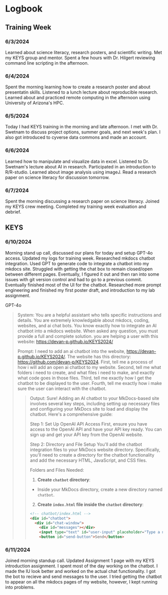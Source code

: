 # Logbook


## Training Week


### 6/3/2024

Learned about science literacy, research posters, and scientific writing. Met my KEYS group and mentor. Spent a few hours with Dr. Hilgert reviewing command line scripting in the afternoon.


### 6/4/2024

Spent the morning learning how to create a research poster and about presentatin skills. Listened to a lunch lecture about reproducible research. Learned about and practiced remote computing in the afternoon using University of Arizona's HPC.


### 6/5/2024

Today I had KEYS training in the morning and late afternoon. I met with Dr. Swetnam to discuss project options, summer goals, and next week's plan. I also got introduced to cyverse data commons and made an account.


### 6/6/2024

Learned how to manipulate and visualize data in excel. Listened to Dr. Swetnam's lecture about AI in research. Participated in an introduction to R/R-studio. Learned about image analysis using imageJ. Read a research paper on science literacy for discussion tomorrow.


### 6/7/2024

Spent the morning discussing a research paper on science literacy. Joined my KEYS crew meeting. Completed my training week evaluation and debrief.  


## KEYS 


### 6/10/2024

Morning stand up call, discussed our plans for today and setup GPT-4o access. Updated my logs for training week. Researched mkdocs chatbot integration. Used GPT to generate code to integrate a chatbot into my mkdocs site. Struggled with getting the chat box to remain closed/open between different pages. Eventually, I figured it out and then ran into some issues with git version control and had to go to a previous commit. Eventually finished most of the UI for the chatbot. Researched more prompt engineering and finished my first poster draft, and introduction to my lab assignment.

GPT-4o
> System: You are a helpful assistant who tells specific instructions and details. You are extremely knowledgable about mkdocs, coding, websites, and ai chat bots. You know exactly how to integrate an AI chatbot into a mkdocs website. When asked any question, you must provide a full and complete solution. you are helping a user with this website: https://devan-p.github.io/KEYS2024/
> 
> Prompt: I need to add an ai chatbot into the website, https://devan-p.github.io/KEYS2024/. The website has this directory: https://github.com/devan-p/KEYS2024. First, tell me a process of how i will add an open ai chatbot to my website. Second, tell me what folders i need to create, and what files i need to make, and exactly what code goes in those files. Third, tell me exactly how I get the chatbot to be displayed to the user. Fourth, tell me exactly how i make sure the user can interact with the chatbot.
>
>> Output: Sure! Adding an AI chatbot to your MkDocs-based site involves several key steps, including setting up necessary files and configuring your MkDocs site to load and display the chatbot. Here's a comprehensive guide:
>>
>> Step 1: Set Up OpenAI API Access
>> First, ensure you have access to the OpenAI API and have your API key ready. You can sign up and get your API key from the OpenAI website.
>>
>> Step 2: Directory and File Setup
>> You'll add the chatbot integration files to your MkDocs website directory. Specifically, you'll need to create a directory for the chatbot functionality and add the necessary HTML, JavaScript, and CSS files.
>>
>> Folders and Files Needed:
>> 1. **Create `chatbot` directory**:
>>   - Inside your MkDocs directory, create a new directory named `chatbot`.
>>   
>> 2. **Create `index.html` file inside the `chatbot` directory**:
>>   ```html
>>   <!-- chatbot/index.html -->
>>   <div id="chatbot">
>>     <div id="chat-window">
>>       <div id="messages"></div>
>>       <input type="text" id="user-input" placeholder="Type a message..."></input>
>>       <button id="send-button">Send</button>
>>  ```


### 6/11/2024

Joined morning standup call. Updated Assignment 1 page with my KEYS introduction assignment. I spent most of the day working on the chatbot. I made the IU look better and worked on the actual chat functionality. I got the bot to recieve and send messages to the user. I tried getting the chatbot to appear on all the mkdocs pages of my website, however, I kept running into problems.








<!-- [Daily Logs] -- short (5-6 sentence) summary of your daily activities that includes: (1) what was the plan?, (2) what actually happend?, (3) what could you have done better?, (4) how you will approach this differently next time?  -->


